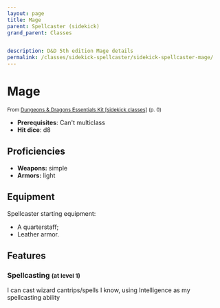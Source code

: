 ```yaml
---
layout: page
title: Mage
parent: Spellcaster (sidekick)
grand_parent: Classes


description: D&D 5th edition Mage details
permalink: /classes/sidekick-spellcaster/sidekick-spellcaster-mage/
---
```


# Mage

<small>From <a target="_blank" href="https://dnd.wizards.com/products/tabletop-games/rpg-products/essentials-kit">Dungeons & Dragons Essentials Kit [sidekick classes]</a> (p. 0)</small>
- **Prerequisites**: Can't multiclass
- **Hit dice**: d8

## Proficiencies

- **Weapons:** simple
- **Armors:** light

## Equipment


Spellcaster starting equipment:

- A quarterstaff;
- Leather armor.

## Features

### Spellcasting <small>(at level 1)</small>


I can cast wizard cantrips/spells I know, using Intelligence as my spellcasting ability


